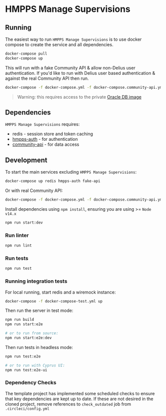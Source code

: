 # HMPPS Manage Supervisions

## Running
The easiest way to run `HMPPS Manage Supervisions` is to use docker compose to create the service and all dependencies. 

```bash
docker-compose pull
docker-compose up
```

This will run with a fake Community API & allow non-Delius user authentication.
If you'd like to run with Delius user based authentication & against the real Community API then run.

```bash
docker-compose -f docker-compose.yml -f docker-compose.community-api.yml up
```

> Warning: this requires access to the private [Oracle DB image](https://github.com/ministryofjustice/hmpps-delius-api/blob/main/doc/development.md#oracle-database)

## Dependencies

`HMPPS Manage Supervisions` requires: 
* redis - session store and token caching
* [hmpps-auth](https://github.com/ministryofjustice/hmpps-auth) - for authentication
* [community-api](https://github.com/ministryofjustice/community-api) - for data access

## Development

To start the main services excluding `HMPPS Manage Supervisions`: 

```bash
docker-compose up redis hmpps-auth fake-api
```

Or with real Community API:

```bash
docker-compose -f docker-compose.yml -f docker-compose.community-api.yml up redis hmpps-auth community-api
```

Install dependencies using `npm install`, ensuring you are using >= `Node v14.x`

```bash
npm run start:dev
```

### Run linter

```bash
npm run lint
```

### Run tests

```bash
npm run test
```

### Running integration tests

For local running, start redis and a wiremock instance:

```bash
docker-compose -f docker-compose-test.yml up
```

Then run the server in test mode:

```bash
npm run build
npm run start:e2e

# or to run from source:
npm run start:e2e:dev
```

Then run tests in headless mode:

```bash
npm run test:e2e

# or to run with Cyprus UI:
npm run test:e2e-ui
```

### Dependency Checks

The template project has implemented some scheduled checks to ensure that key dependencies are kept up to date.
If these are not desired in the cloned project, remove references to `check_outdated` job from `.circleci/config.yml`
